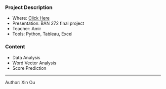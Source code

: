 ### Project Description
- Where: [Click Here](https://github.com/QuantumDriver/BAN272_Project/blob/master/IMDb.ipynb)
- Presentation: BAN 272 final project
- Teacher: Amir
- Tools: Python, Tableau, Excel

### Content
 - Data Analysis
 - Word Vector Analysis
 - Score Prediction
 
 ---
 Author: Xin Ou
